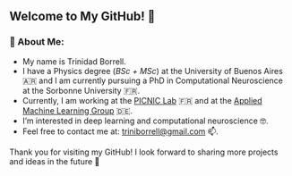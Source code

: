 ## Welcome to My GitHub! 👋

### 🔬 About Me:
- My name is Trinidad Borrell.
- I have a Physics degree (_BSc + MSc_) at the University of Buenos Aires 🇦🇷 and I am currently pursuing a PhD in Computational Neuroscience at the Sorbonne University 🇫🇷.
- Currently, I am working at the [PICNIC Lab](https://parisbraininstitute.org/paris-brain-institute-research-teams/picnic-neuropsychology-and-functional-neuroimaging) 🇫🇷 and at the [Applied Machine Learning Group](https://www.fz-juelich.de/en/inm/inm-7/research-groups/applied-machine-learning-aml) 🇩🇪.
- I’m interested in deep learning and computational neuroscience 🤓.
- Feel free to contact me at: [triniborrell@gmail.com](mailto:triniborrell@gmail.com) 📫.
  
Thank you for visiting my GitHub! I look forward to sharing more projects and ideas in the future :brain: 




